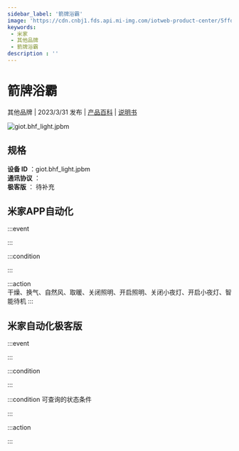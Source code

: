 ```yaml
---
sidebar_label: '箭牌浴霸'
image: 'https://cdn.cnbj1.fds.api.mi-img.com/iotweb-product-center/5ffdcf0599d75d506dae79f1c8e08079_1668407030946.png?GalaxyAccessKeyId=AKVGLQWBOVIRQ3XLEW&Expires=9223372036854775807&Signature=IxaU8aA909PtXghP5afyflSzHVw='
keywords: 
 - 米家
 - 其他品牌
 - 箭牌浴霸
description : ''
---
```

# 箭牌浴霸

其他品牌 | 2023/3/31 发布 | [产品百科](https://home.mi.com/webapp/content/baike/product/index.html?model=giot.bhf_light.jpbm/) | [说明书](https://home.mi.com/views/introduction.html?model=giot.bhf_light.jpbm&region=cn)

![giot.bhf_light.jpbm](https://cdn.cnbj1.fds.api.mi-img.com/iotweb-product-center/5ffdcf0599d75d506dae79f1c8e08079_1668407030946.png?GalaxyAccessKeyId=AKVGLQWBOVIRQ3XLEW&Expires=9223372036854775807&Signature=IxaU8aA909PtXghP5afyflSzHVw=)

## 规格  
> 
**设备 ID** ：giot.bhf_light.jpbm  
**通讯协议** ：  
**极客版**  ： 待补充 


## 米家APP自动化  

:::event  

:::

:::condition  

:::

:::action   
干燥、换气、自然风、取暖、关闭照明、开启照明、关闭小夜灯、开启小夜灯、智能待机
:::

## 米家自动化极客版  

:::event  

:::

:::condition  

:::

:::condition 可查询的状态条件  

:::

:::action  

:::

        
